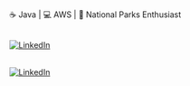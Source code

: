 ☕ Java | 💻 AWS | 🌲 National Parks Enthusiast
<br>
<br>

<a href="https://www.codewars.com/users/emergency22/badges/small"><img alt="LinkedIn" src="https://www.codewars.com/users/emergency22/badges/small"></a>
<br>
<br>

<a href="https://www.linkedin.com/in/alexdmurillo/"><img alt="LinkedIn" src="https://img.shields.io/badge/-LinkedIn-brightgreen"></a>

